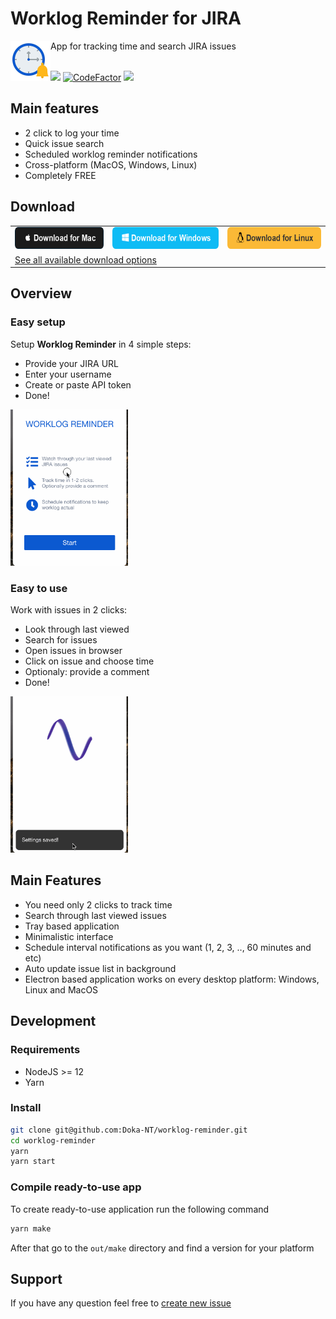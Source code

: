 # Worklog Reminder for JIRA

<img src="./static/appIconColored.png" height="64" align="left"/>
App for tracking time and search JIRA issues
<br/><br/>

<a href="https://circleci.com/gh/Doka-NT/worklog-reminder/tree/main"><img src="https://circleci.com/gh/Doka-NT/worklog-reminder/tree/main.svg?style=svg"/></a>
<a href="https://www.codefactor.io/repository/github/doka-nt/worklog-reminder"><img src="https://www.codefactor.io/repository/github/doka-nt/worklog-reminder/badge" alt="CodeFactor" /></a>
<a href="https://codeclimate.com/github/Doka-NT/worklog-reminder/maintainability"><img src="https://api.codeclimate.com/v1/badges/b4adc73b9d1510cddb63/maintainability" /></a>
<br/>

## Main features

- 2 click to log your time
- Quick issue search
- Scheduled worklog reminder notifications
- Cross-platform (MacOS, Windows, Linux)
- Completely FREE

## Download

<table border="0">
  <tr>
    <td align="left">
      <a href="https://github.com/Doka-NT/worklog-reminder/releases/latest/download/worklog-reminder.dmg">
        <img src="./docs/images/btn-mac.png" height="35"/>
      </a>
    </td>
    <td>
      <a href="https://github.com/Doka-NT/worklog-reminder/releases/latest/download/Worklog.Reminder.Setup.exe">
        <img src="./docs/images/btn-win.png" height="35"/>
      </a>
    </td>
    <td>
      <a href="https://github.com/Doka-NT/worklog-reminder/releases/latest/download/worklog-reminder.amd64.deb">
        <img src="./docs/images/btn-linux.png" height="35"/>
      </a>
    </td>
  </tr>
  <tr>
    <td colspan="3">
      <a href="https://github.com/Doka-NT/worklog-reminder/releases/latest/">See all available download options</a>
    </td>
  </tr>
</table>

## Overview

### Easy setup

Setup **Worklog Reminder** in 4 simple steps:

<ul>
  <li>Provide your JIRA URL</li>
  <li>Enter your username</li>
  <li>Create or paste API token</li>
  <li>Done!</li>
</ul>
<img src="./docs/images/welcome-screen.gif" height="250"/>

### Easy to use

Work with issues in 2 clicks:

<ul>
  <li>Look through last viewed</li>
  <li>Search for issues</li>
  <li>Open issues in browser</li>
  <li>Click on issue and choose time</li>
  <li>Optionaly: provide a comment</li>
  <li>Done!</li>
</ul>
<img src="./docs/images/issues-screen.gif" height="250"/>

## Main Features

- You need only 2 clicks to track time
- Search through last viewed issues
- Tray based application
- Minimalistic interface
- Schedule interval notifications as you want (1, 2, 3, .., 60 minutes and etc)
- Auto update issue list in background
- Electron based application works on every desktop platform: Windows, Linux and MacOS

## Development

### Requirements

- NodeJS >= 12
- Yarn

### Install

```bash
git clone git@github.com:Doka-NT/worklog-reminder.git
cd worklog-reminder
yarn
yarn start
```

### Compile ready-to-use app

To create ready-to-use application run the following command

```bash
yarn make
```

After that go to the `out/make` directory and find a version for your platform

## Support

If you have any question feel free to [create new issue](https://github.com/Doka-NT/worklog-reminder/issues/new)
